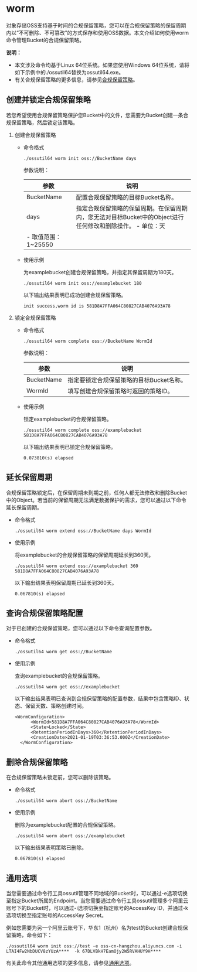 # worm

对象存储OSS支持基于时间的合规保留策略，您可以在合规保留策略的保留周期内以“不可删除、不可篡改”的方式保存和使用OSS数据。本文介绍如何使用worm命令管理Bucket的合规保留策略。

**说明：**

-   本文涉及命令均基于Linux 64位系统。如果您使用Windows 64位系统，请将如下示例中的./ossutil64替换为ossutil64.exe。
-   有关合规保留策略的更多信息，请参见[合规保留策略](/intl.zh-CN/开发指南/数据安全/合规保留策略.md)。

## 创建并锁定合规保留策略

若您希望使用合规保留策略保护您Bucket中的文件，您需要为Bucket创建一条合规保留策略，然后锁定该策略。

1.  创建合规保留策略
    -   命令格式

        ```
        ./ossutil64 worm init oss://BucketName days
        ```

        参数说明：

        |参数|说明|
        |--|--|
        |BucketName|配置合规保留策略的目标Bucket名称。|
        |days|指定合规保留策略的保留周期。在保留周期内，您无法对目标Bucket中的Object进行任何修改和删除操作。        -   单位：天
        -   取值范围：1~25550 |

    -   使用示例

        为examplebucket创建合规保留策略，并指定其保留周期为180天。

        ```
        ./ossutil64 worm init oss://examplebucket 180
        ```

        以下输出结果表明已成功创建合规保留策略。

        ```
        init success,worm id is 581D8A7FFA064C80827CAB4076A93A78
        ```

2.  锁定合规保留策略
    -   命令格式

        ```
        ./ossutil64 worm complete oss://BucketName WormId
        ```

        参数说明：

        |参数|说明|
        |--|--|
        |BucketName|指定要锁定合规保留策略的目标Bucket名称。|
        |WormId|填写创建合规保留策略时返回的策略ID。|

    -   使用示例

        锁定examplebucket的合规保留策略。

        ```
        ./ossutil64 worm complete oss://examplebucket 581D8A7FFA064C80827CAB4076A93A78
        ```

        以下输出结果表明已锁定合规保留策略。

        ```
        0.073810(s) elapsed
        ```


## 延长保留周期

合规保留策略锁定后，在保留周期未到期之前，任何人都无法修改和删除Bucket中的Object。若当前的保留周期无法满足数据保护的需求，您可以通过以下命令延长保留周期。

-   命令格式

    ```
    ./ossutil64 worm extend oss://BucketName days WormId
    ```

-   使用示例

    将examplebucket的合规保留策略的保留周期延长到360天。

    ```
    ./ossutil64 worm extend oss://examplebucket 360 581D8A7FFA064C80827CAB4076A93A78
    ```

    以下输出结果表明保留周期已延长到360天。

    ```
    0.067810(s) elapsed
    ```


## 查询合规保留策略配置

对于已创建的合规保留策略，您可以通过以下命令查询配置参数。

-   命令格式

    ```
    ./ossutil64 worm get oss://BucketName
    ```

-   使用示例

    查询examplebucket的合规保留策略。

    ```
    ./ossutil64 worm get oss://examplebucket
    ```

    以下输出结果表明已查询到合规保留策略的配置参数，结果中包含策略ID、状态、保留天数、策略创建时间。

    ```
    <WormConfiguration>
          <WormId>581D8A7FFA064C80827CAB4076A93A78</WormId>
          <State>Locked</State>
          <RetentionPeriodInDays>360</RetentionPeriodInDays>
          <CreationDate>2021-01-19T03:36:53.000Z</CreationDate>
      </WormConfiguration>
    ```


## 删除合规保留策略

在合规保留策略未锁定前，您可以删除该策略。

-   命令格式

    ```
    ./ossutil64 worm abort oss://BucketName
    ```

-   使用示例

    删除为examplebucket配置的合规保留策略。

    ```
    ./ossutil64 worm abort oss://examplebucket
    ```

    以下输出结果表明策略已删除。

    ```
    0.067810(s) elapsed
    ```


## 通用选项

当您需要通过命令行工具ossutil管理不同地域的Bucket时，可以通过-e选项切换至指定Bucket所属的Endpoint。当您需要通过命令行工具ossutil管理多个阿里云账号下的Bucket时，可以通过-i选项切换至指定账号的AccessKey ID，并通过-k选项切换至指定账号的AccessKey Secret。

例如您需要为另一个阿里云账号下，华东1（杭州）名为test的Bucket创建合规保留策略，命令如下：

```
./ossutil64 worm init oss://test -e oss-cn-hangzhou.aliyuncs.com -i LTAI4Fw2NbDUCV8zYUzA****  -k 67DLVBkH7EamOjy2W5RVAHUY9H****
```

有关此命令其他通用选项的更多信息，请参见[通用选项](/intl.zh-CN/常用工具/命令行工具ossutil/查看选项.md)。

